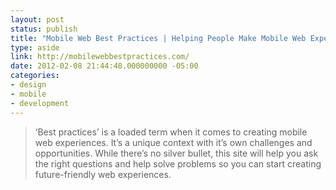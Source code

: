 ```yaml
---
layout: post
status: publish
title: "Mobile Web Best Practices | Helping People Make Mobile Web Experiences"
type: aside
link: http://mobilewebbestpractices.com/
date: 2012-02-08 21:44:48.000000000 -05:00
categories:
- design
- mobile
- development
---
```

> &lsquo;Best practices&rsquo; is a loaded term when it comes to creating mobile web experiences. It&rsquo;s a unique context with it&rsquo;s own challenges and opportunities. While there&rsquo;s no silver bullet, this site will help you ask the right questions and help solve problems so you can start creating future-friendly web experiences.